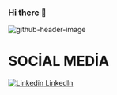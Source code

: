 ### Hi there 👋

![github-header-image](https://user-images.githubusercontent.com/123865598/216529278-d9429334-41db-4dfd-9fa4-2e603c31363a.png)

# SOCİAL MEDİA
[![Linkedin](https://i.stack.imgur.com/gVE0j.png) LinkedIn](https://www.linkedin.com/feed/?trk=nav_logo)

